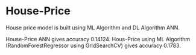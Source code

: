 # House-Price

House price model is built using ML Algorithm and DL Algorithm ANN.

House-Price ANN gives accuracy 0.14124.
Hous-Price using ML Algorithm (RandomForestRegressor using GridSearchCV) gives accuracy 0.1783.